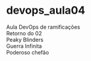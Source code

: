 # devops_aula04
Aula DevOps de ramificações<br>
Retorno do 02<br>
Peaky Blinders<br>
Guerra Infinita<br>
Poderoso chefão<br>
